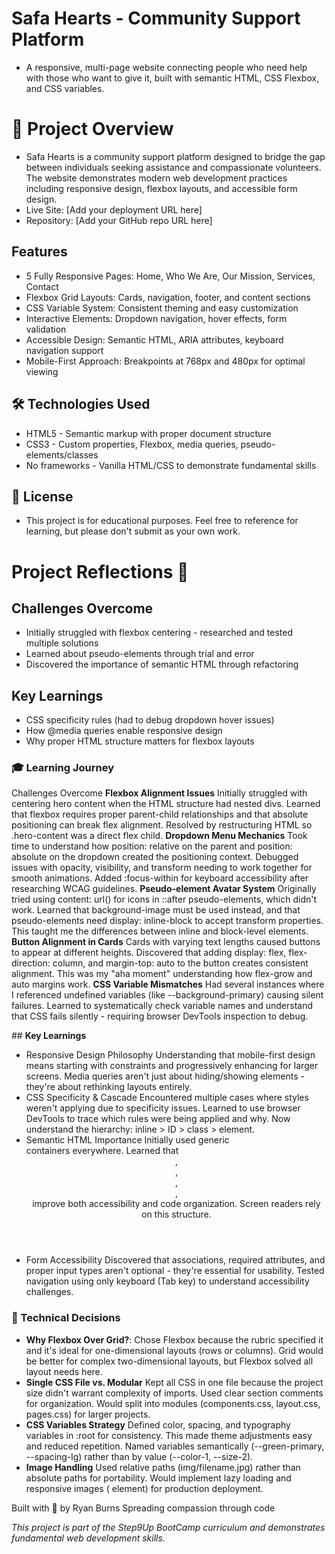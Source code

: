 # Safa Hearts - Community Support Platform
- A responsive, multi-page website connecting people who need help with those who want to give it, built with semantic HTML, CSS Flexbox, and CSS variables.

# 🎯 Project Overview
-  Safa Hearts is a community support platform designed to bridge the gap between individuals seeking assistance and compassionate volunteers. The website demonstrates modern web development practices including responsive design, flexbox layouts, and accessible form design.
- Live Site: [Add your deployment URL here]
- Repository: [Add your GitHub repo URL here]

## Features
- 5 Fully Responsive Pages: Home, Who We Are, Our Mission, Services, Contact
- Flexbox Grid Layouts: Cards, navigation, footer, and content sections
- CSS Variable System: Consistent theming and easy customization
- Interactive Elements: Dropdown navigation, hover effects, form validation
- Accessible Design: Semantic HTML, ARIA attributes, keyboard navigation support
- Mobile-First Approach: Breakpoints at 768px and 480px for optimal viewing

## 🛠️ Technologies Used
- HTML5 - Semantic markup with proper document structure
- CSS3 - Custom properties, Flexbox, media queries, pseudo-elements/classes
- No frameworks - Vanilla HTML/CSS to demonstrate fundamental skills

## 📄 License
- This project is for educational purposes. Feel free to reference for learning, but please don't submit as your own work.

# Project Reflections 💫

## Challenges Overcome
- Initially struggled with flexbox centering - researched and tested multiple solutions
- Learned about pseudo-elements through trial and error
- Discovered the importance of semantic HTML through refactoring

## Key Learnings
- CSS specificity rules (had to debug dropdown hover issues)
- How @media queries enable responsive design
- Why proper HTML structure matters for flexbox layouts

### 🎓 Learning Journey
Challenges Overcome
**Flexbox Alignment Issues**
Initially struggled with centering hero content when the HTML structure had nested divs. Learned that flexbox requires proper parent-child relationships and that absolute positioning can break flex alignment. Resolved by restructuring HTML so .hero-content was a direct flex child.
**Dropdown Menu Mechanics**
Took time to understand how position: relative on the parent and position: absolute on the dropdown created the positioning context. Debugged issues with opacity, visibility, and transform needing to work together for smooth animations. Added :focus-within for keyboard accessibility after researching WCAG guidelines.
**Pseudo-element Avatar System**
Originally tried using content: url() for icons in ::after pseudo-elements, which didn't work. Learned that background-image must be used instead, and that pseudo-elements need display: inline-block to accept transform properties. This taught me the differences between inline and block-level elements.
**Button Alignment in Cards**
Cards with varying text lengths caused buttons to appear at different heights. Discovered that adding display: flex, flex-direction: column, and margin-top: auto to the button creates consistent alignment. This was my "aha moment" understanding how flex-grow and auto margins work.
**CSS Variable Mismatches**
Had several instances where I referenced undefined variables (like --background-primary) causing silent failures. Learned to systematically check variable names and understand that CSS fails silently - requiring browser DevTools inspection to debug.


## **Key Learnings**
- Responsive Design Philosophy
Understanding that mobile-first design means starting with constraints and progressively enhancing for larger screens. Media queries aren't just about hiding/showing elements - they're about rethinking layouts entirely.
- CSS Specificity & Cascade
Encountered multiple cases where styles weren't applying due to specificity issues. Learned to use browser DevTools to trace which rules were being applied and why. Now understand the hierarchy: inline > ID > class > element.
- Semantic HTML Importance
Initially used generic <div> containers everywhere. Learned that <header>, <main>, <section>, <footer>, <nav> improve both accessibility and code organization. Screen readers rely on this structure.
- Form Accessibility
Discovered that <label for="id"> associations, required attributes, and proper input types aren't optional - they're essential for usability. Tested navigation using only keyboard (Tab key) to understand accessibility challenges.


### 🔧 Technical Decisions
-  **Why Flexbox Over Grid?**:
Chose Flexbox because the rubric specified it and it's ideal for one-dimensional layouts (rows or columns). Grid would be better for complex two-dimensional layouts, but Flexbox solved all layout needs here.
- **Single CSS File vs. Modular**
Kept all CSS in one file because the project size didn't warrant complexity of imports. Used clear section comments for organization. Would split into modules (components.css, layout.css, pages.css) for larger projects.
- **CSS Variables Strategy**
Defined color, spacing, and typography variables in :root for consistency. This made theme adjustments easy and reduced repetition. Named variables semantically (--green-primary, --spacing-lg) rather than by value (--color-1, --size-2).
- **Image Handling**
Used relative paths (img/filename.jpg) rather than absolute paths for portability. Would implement lazy loading and responsive images (<picture> element) for production deployment.

Built with 💚 by Ryan Burns
Spreading compassion through code

*This project is part of the Step9Up BootCamp curriculum and demonstrates fundamental web development skills.*